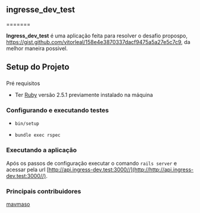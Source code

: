 ## ingresse_dev_test

=======

**Ingress_dev_test** é uma aplicação feita para resolver o desafio 
propospo, https://gist.github.com/vitorleal/158e4e3870337dacf9475a5a27e5c7c9, da melhor 
maneira possivel.


## Setup do Projeto

### 
Pré requisitos

 - Ter [Ruby](https://www.ruby-lang.org) versão 2.5.1 previamente instalado na máquina


### Configurando e executando testes

- `bin/setup`
 
- `bundle exec rspec`


### Executando a aplicação

Após os passos de configuração executar o comando `rails server` e acessar pela
url [http://api.ingress-dev.test:3000//](http://http://api.ingress-dev.test:3000//).


### Principais contribuidores
 
[mavmaso](https://github.com/mavmaso)